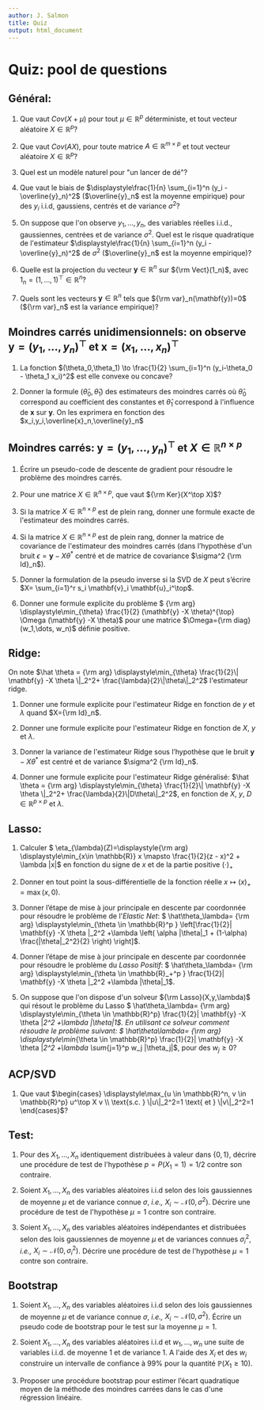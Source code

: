 ```yaml
---
author: J. Salmon
title: Quiz
output: html_document
---
```

# Quiz:  pool de questions


## Général:

1. Que vaut $Cov(X+\mu)$ pour tout $\mu \in \mathbb{R}^p$ déterministe, et tout vecteur aléatoire $X \in \mathbb{R}^p$?

1. Que vaut $Cov(AX)$, pour toute matrice $A \in \mathbb{R}^{m\times p}$ et tout vecteur aléatoire $X \in \mathbb{R}^p$?

1. Quel est un modèle naturel pour "un lancer de dé"?

1. Que vaut le biais de $\displaystyle\frac{1}{n} \sum_{i=1}^n (y_i - \overline{y}_n)^2$ ($\overline{y}_n$ est la moyenne empirique) pour des $y_i$ i.i.d, gaussiens, centrés et de variance $\sigma^2$?

1. On suppose que l'on observe $y_1,\dots,y_n$, des variables réelles i.i.d., gaussiennes, centrées et de variance $\sigma^2$.
Quel est le risque quadratique de l'estimateur $\displaystyle\frac{1}{n} \sum_{i=1}^n (y_i - \overline{y}_n)^2$ de
 $\sigma^2$ ($\overline{y}_n$ est la moyenne empirique)?

1. Quelle est la projection du vecteur $\mathbf{y} \in \mathbb{R}^n$ sur ${\rm Vect}(1_n)$, avec $1_n =(1,\dots,1)^\top \in \mathbb{R}^n$?

1. Quels sont les vecteurs $\mathbf{y} \in \mathbb{R}^n$ tels que ${\rm var}_n(\mathbf{y})=0$ (${\rm var}_n$ est la variance empirique)?

## Moindres carrés unidimensionnels: on observe $\mathbf{y}=(y_1,\dots,y_n)^\top$ et $\mathbf{x}=(x_1,\dots,x_n)^\top$

1. La fonction $(\theta_0,\theta_1) \to \frac{1}{2} \sum_{i=1}^n (y_i-\theta_0 - \theta_1 x_i)^2$ est elle convexe ou concave?

1. Donner la formule $(\hat\theta_0,\hat\theta_1)$ des estimateurs des moindres carrés où $\hat\theta_0$ correspond au coefficient des constantes et $\hat\theta_1$ correspond à l'influence de $\mathbf{x}$ sur $\mathbf{y}$. On les exprimera en fonction des $x_i,y_i,\overline{x}_n,\overline{y}_n$



## Moindres carrés: $\mathbf{y}=(y_1,\dots,y_n)^\top$ et $X\in \mathbb{R}^{n \times p}$

1. Écrire un pseudo-code de descente de gradient pour résoudre le problème des moindres carrés.

1. Pour une matrice $X \in \mathbb{R}^{n \times p}$, que vaut ${\rm Ker}(X^\top X)$?

1. Si la matrice $X \in \mathbb{R}^{n \times p}$ est de plein rang, donner une formule exacte de l'estimateur des moindres carrés.

1. Si la matrice $X \in \mathbb{R}^{n \times p}$ est de plein rang, donner la matrice de covariance de l'estimateur des moindres carrés (dans l’hypothèse d'un bruit $\epsilon=\mathbf{y}-X\theta^*$ centré et de matrice de covariance $\sigma^2 {\rm Id}_n$).

1.  Donner la formulation de la pseudo inverse si la SVD de $X$ peut s’écrire
$X= \sum_{i=1}^r s_i \mathbf{v}_i \mathbf{u}_i^\top$.

1.  Donner une formule explicite du problème $
{\rm arg} \displaystyle\min_{\theta} \frac{1}{2}  (\mathbf{y} -X \theta)^{\top} \Omega (\mathbf{y} -X \theta)$ pour une matrice $\Omega={\rm diag}(w_1,\dots, w_n)$ définie positive.



## Ridge:

On note $\hat \theta = {\rm arg} \displaystyle\min_{\theta} \frac{1}{2}\| \mathbf{y} -X \theta \|_2^2+ \frac{\lambda}{2}\|\theta\|_2^2$ l'estimateur ridge.

1. Donner une formule explicite pour l'estimateur Ridge en fonction de $y$ et $\lambda$ quand $X={\rm Id}_n$.

1. Donner une formule explicite pour l'estimateur Ridge en fonction de $X$, $y$ et $\lambda$.

1. Donner la variance de l'estimateur Ridge sous l’hypothèse que le bruit $\mathbf{y} -X \theta^*$ est centré et de variance $\sigma^2 {\rm Id}_n$.

1. Donner une formule explicite pour l'estimateur Ridge généralisé:
$\hat \theta = {\rm arg} \displaystyle\min_{\theta} \frac{1}{2}\| \mathbf{y} -X \theta \|_2^2+ \frac{\lambda}{2}\|D\theta\|_2^2$,
en fonction de $X$, $y$, $D\in \mathbb{R}^{p \times p}$ et $\lambda$.


## Lasso:
1. Calculer $ \eta_{\lambda}(Z)=\displaystyle{\rm arg} \displaystyle\min_{x\in \mathbb{R}} x \mapsto \frac{1}{2}(z - x)^2 + \lambda |x|$ en fonction du signe de $x$ et de la partie positive $(\cdot)_+$

1. Donner en tout point la sous-différentielle de la fonction réelle $x\mapsto (x)_+=\max(x,0)$.

1. Donner l’étape de mise à jour principale en descente par coordonnée pour résoudre le problème de l'*Elastic Net*:
$ \hat\theta_\lambda= {\rm arg} \displaystyle\min_{\theta \in \mathbb{R}^p } \left[\frac{1}{2}\| \mathbf{y} -X \theta \|_2^2 +\lambda \left( \alpha \|\theta\|_1 + (1-\alpha) \frac{\|\theta\|_2^2}{2} \right) \right]$.

1. Donner l’étape de mise à jour principale en descente par coordonnée pour résoudre le problème du *Lasso Positif*:
$ \hat\theta_\lambda= {\rm arg} \displaystyle\min_{\theta \in \mathbb{R}_+^p } \frac{1}{2}\| \mathbf{y} -X \theta \|_2^2 +\lambda  \|\theta\|_1$.

1. On suppose que l'on dispose d'un solveur ${\rm Lasso}(X,y,\lambda)$ qui résout le problème du Lasso
$ \hat\theta_\lambda= {\rm arg} \displaystyle\min_{\theta \in \mathbb{R}^p} \frac{1}{2}\| \mathbf{y} -X \theta \|_2^2 +\lambda  \|\theta\|_1$. En utilisant ce solveur comment résoudre le problème suivant:
$ \hat\theta_\lambda= {\rm arg} \displaystyle\min_{\theta \in \mathbb{R}^p} \frac{1}{2}\| \mathbf{y} -X \theta \|_2^2 +\lambda  \sum_{j=1}^p w_j |\theta_j|$, pour des $w_j \geq 0$?

## ACP/SVD

1. Que vaut $\begin{cases}
\displaystyle\max_{u \in \mathbb{R}^n, v \in \mathbb{R}^p} u^\top X v \\
\text{s.c. } \|u\|_2^2=1  \text{ et } \|v\|_2^2=1
\end{cases}$?

## Test:

1. Pour des $X_1,\dots, X_n$ identiquement distribuées à valeur dans $\{0,1\}$, décrire une procédure de test de l'hypothèse $p = P(X_1=1) = 1/2$ contre son contraire.

1. Soient $X_1,\dots, X_n$ des variables aléatoires i.i.d selon des lois gaussiennes de moyenne $\mu$ et de variance connue $\sigma$, *i.e.,*   $X_i \sim \mathcal{N}(0,\sigma^2)$. Décrire une procédure de test de l'hypothèse $\mu = 1$ contre son contraire.

1. Soient $X_1,\dots, X_n$ des variables aléatoires indépendantes et distribuées selon des lois gaussiennes de moyenne $\mu$ et de variances connues $\sigma_i^2$, *i.e.,*   $X_i \sim \mathcal{N}(0,\sigma_i^2)$. Décrire une procédure de test de l'hypothèse $\mu = 1$ contre son contraire.


## Bootstrap

1. Soient $X_1,\dots, X_n$ des variables aléatoires i.i.d selon des lois gaussiennes de moyenne $\mu$ et de variance connue $\sigma$, *i.e.,*  $X_i \sim \mathcal{N}(0,\sigma^2)$. Écrire un pseudo code de bootstrap pour le test sur la moyenne $\mu=1$.

1. Soient $X_1,\dots, X_n$ des variables aléatoires i.i.d et $w_1,\dots,w_n$ une suite de variables i.i.d. de moyenne $1$ et de variance $1$. A l'aide des $X_i$ et des $w_i$ construire un intervalle de confiance à 99% pour la quantité $\mathbb{P}( X_1 \geq 10 )$.

1. Proposer une procédure bootstrap pour estimer l’écart quadratique moyen de la méthode des moindres carrées dans le cas d'une régression linéaire.
